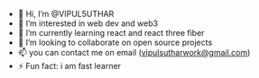 - 👋 Hi, I’m @VIPUL5UTHAR
- 👀 I’m interested in web dev and web3
- 🌱 I’m currently learning react and react three fiber
- 💞️ I’m looking to collaborate on open source projects 
- 📫 you can contact me on email (vipulsutharwork@gmail.com)
- ⚡ Fun fact: i am fast learner

<!---
VIPUL5UTHAR/VIPUL5UTHAR is a ✨ special ✨ repository because its `README.md` (this file) appears on your GitHub profile.
You can click the Preview link to take a look at your changes.
--->

